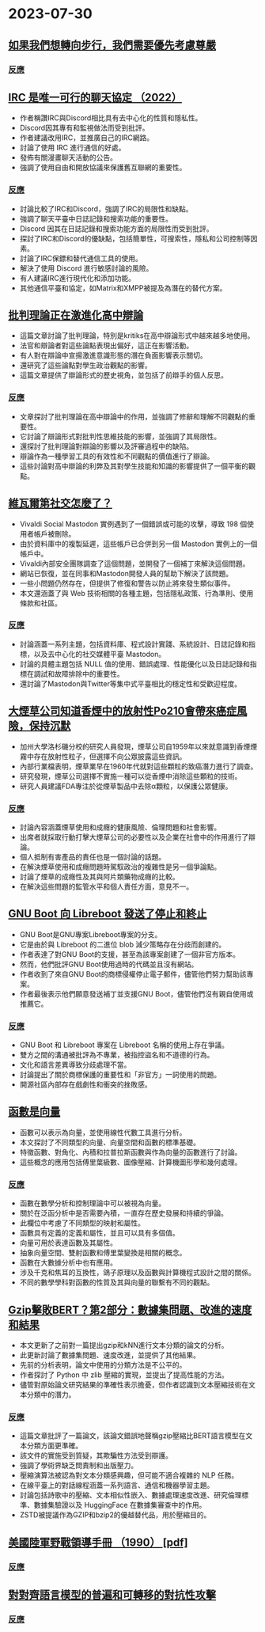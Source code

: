 # 2023-07-30

## [如果我們想轉向步行，我們需要優先考慮尊嚴](https://streets.mn/2023/07/19/if-we-want-a-shift-to-walking-we-need-to-prioritize-dignity/)

### [反應](https://news.ycombinator.com/item?id=36920622)

## [IRC 是唯一可行的聊天協定 （2022）](https://koshka.love/babel/irc-forever.html)

- 作者稱讚IRC與Discord相比具有去中心化的性質和隱私性。
- Discord因其專有和監視做法而受到批評。
- 作者建議改用IRC，並推廣自己的IRC網路。
- 討論了使用 IRC 進行通信的好處。
- 發佈有關漫畫聊天活動的公告。
- 強調了使用自由和開放協議來保護舊互聯網的重要性。

### [反應](https://news.ycombinator.com/item?id=36918655)

- 討論比較了IRC和Discord，強調了IRC的局限性和缺點。
- 強調了聊天平臺中日誌記錄和搜索功能的重要性。
- Discord 因其在日誌記錄和搜索功能方面的局限性而受到批評。
- 探討了IRC和Discord的優缺點，包括簡單性，可搜索性，隱私和公司控制等因素。
- 討論了IRC保鏢和替代通信工具的使用。
- 解決了使用 Discord 進行敏感討論的風險。
- 有人建議IRC進行現代化和添加功能。
- 其他通信平臺和協定，如Matrix和XMPP被提及為潛在的替代方案。

## [批判理論正在激進化高中辯論](https://www.slowboring.com/p/how-critical-theory-is-radicalizing)

- 這篇文章討論了批判理論，特別是kritiks在高中辯論形式中越來越多地使用。
- 法官和辯論者對這些論點表現出偏好，這正在影響活動。
- 有人對在辯論中宣揚激進意識形態的潛在負面影響表示關切。
- 還研究了這些論點對學生政治觀點的影響。
- 這篇文章提供了辯論形式的歷史視角，並包括了前辯手的個人反思。

### [反應](https://news.ycombinator.com/item?id=36920566)

- 文章探討了批判理論在高中辯論中的作用，並強調了修辭和理解不同觀點的重要性。
- 它討論了辯論形式對批判性思維技能的影響，並強調了其局限性。
- 還探討了批判理論對辯論的影響以及評審過程中的缺陷。
- 辯論作為一種學習工具的有效性和不同觀點的價值進行了辯論。
- 這些討論對高中辯論的利弊及其對學生技能和知識的影響提供了一個平衡的觀點。

## [維瓦爾第社交怎麼了？](https://thomasp.vivaldi.net/2023/07/28/what-happened-to-vivaldi-social/)

- Vivaldi Social Mastodon 實例遇到了一個錯誤或可能的攻擊，導致 198 個使用者帳戶被刪除。
- 由於資料庫中的複製延遲，這些帳戶已合併到另一個 Mastodon 實例上的一個帳戶中。
- Vivaldi內部安全團隊調查了這個問題，並開發了一個補丁來解決這個問題。
- 網站已恢復，並在同事和Mastodon開發人員的幫助下解決了該問題。
- 一些小問題仍然存在，但提供了修復和警告以防止將來發生類似事件。
- 本文還涵蓋了與 Web 技術相關的各種主題，包括隱私政策、行為準則、使用條款和社區。

### [反應](https://news.ycombinator.com/item?id=36919659)

- 討論涵蓋一系列主題，包括資料庫、程式設計實踐、系統設計、日誌記錄和指標，以及去中心化的社交媒體平臺 Mastodon。
- 討論的具體主題包括 NULL 值的使用、錯誤處理、性能優化以及日誌記錄和指標在調試和故障排除中的重要性。
- 還討論了Mastodon與Twitter等集中式平臺相比的穩定性和受歡迎程度。

## [大煙草公司知道香煙中的放射性Po210會帶來癌症風險，保持沉默](https://www.uclahealth.org/news/big-tobacco-knew-radioactive-particles-in-cigarettes)

- 加州大學洛杉磯分校的研究人員發現，煙草公司自1959年以來就意識到香煙煙霧中存在放射性粒子，但選擇不向公眾披露這些資訊。
- 內部行業檔表明，煙草業早在1960年代就對這些顆粒的致癌潛力進行了調查。
- 研究發現，煙草公司選擇不實施一種可以從香煙中消除這些顆粒的技術。
- 研究人員建議FDA專注於從煙草製品中去除α顆粒，以保護公眾健康。

### [反應](https://news.ycombinator.com/item?id=36925019)

- 討論內容涵蓋煙草使用和成癮的健康風險、倫理問題和社會影響。
- 出席者就採取行動打擊大煙草公司的必要性以及企業在社會中的作用進行了辯論。
- 個人抵制有害產品的責任也是一個討論的話題。
- 在解決煙草使用和成癮問題時駕馭政治的複雜性是另一個爭論點。
- 討論了煙草的成癮性及其與阿片類藥物成癮的比較。
- 在解決這些問題的監管水平和個人責任方面，意見不一。

## [GNU Boot 向 Libreboot 發送了停止和終止](https://libreboot.org/news/gnuboot.html#gnu-boot-cease-and-desist-email)

- GNU Boot是GNU專案Libreboot專案的分支。
- 它是由於與 Libreboot 的二進位 blob 減少策略存在分歧而創建的。
- 作者表達了對GNU Boot的支援，甚至為該專案創建了一個非官方版本。
- 然而，他們批評GNU Boot使用過時的代碼並且沒有網站。
- 作者收到了來自GNU Boot的商標侵權停止電子郵件，儘管他們努力幫助該專案。
- 作者最後表示他們願意發送補丁並支援GNU Boot，儘管他們沒有親自使用或推薦它。

### [反應](https://news.ycombinator.com/item?id=36926852)

- GNU Boot 和 Libreboot 專案在 Libreboot 名稱的使用上存在爭議。
- 雙方之間的溝通被批評為不專業，被指控盜名和不道德的行為。
- 文化和語言差異導致分歧處理不當。
- 討論提出了關於商標保護的重要性和「非官方」一詞使用的問題。
- 開源社區內部存在戲劇性和衝突的挫敗感。

## [函數是向量](https://thenumb.at/Functions-are-Vectors/)

- 函數可以表示為向量，並使用線性代數工具進行分析。
- 本文探討了不同類型的向量、向量空間和函數的標準基礎。
- 特徵函數、對角化、內積和拉普拉斯函數與作為向量的函數進行了討論。
- 這些概念的應用包括傅里葉級數、圖像壓縮、計算機圖形學和幾何處理。

### [反應](https://news.ycombinator.com/item?id=36921446)

- 函數在數學分析和控制理論中可以被視為向量。
- 關於在泛函分析中是否需要內積，一直存在歷史發展和持續的爭論。
- 此欄位中考慮了不同類型的映射和屬性。
- 函數具有定義的定義和屬性，並且可以具有多個值。
- 向量可用於表達函數及其屬性。
- 抽象向量空間、雙射函數和傅里葉變換是相關的概念。
- 函數在大數據分析中也有應用。
- 涉及千克和焦耳的互換性，鴿子原理以及函數與計算機程式設計之間的關係。
- 不同的數學學科對函數的性質及其與向量的聯繫有不同的觀點。

## [Gzip擊敗BERT？第2部分：數據集問題、改進的速度和結果](https://kenschutte.com/gzip-knn-paper2/)

- 本文更新了之前對一篇提出gzip和kNN進行文本分類的論文的分析。
- 此更新討論了數據集問題、速度改進，並提供了其他結果。
- 先前的分析表明，論文中使用的分類方法是不公平的。
- 作者探討了 Python 中 zlib 壓縮的實現，並提出了提高性能的方法。
- 儘管對原始論文研究結果的準確性表示擔憂，但作者認識到文本壓縮技術在文本分類中的潛力。

### [反應](https://news.ycombinator.com/item?id=36921552)

- 這篇文章批評了一篇論文，該論文錯誤地聲稱gzip壓縮比BERT語言模型在文本分類方面更準確。
- 該文件的實施受到質疑，其欺騙性方法受到辯護。
- 強調了學術界缺乏問責制和出版壓力。
- 壓縮演算法被認為對文本分類感興趣，但可能不適合複雜的 NLP 任務。
- 在線平臺上的對話線程涵蓋一系列語言、通信和機器學習主題。
- 討論包括詩歌中的壓縮、文本相似性嵌入、數據處理速度改進、研究倫理標準、數據集驗證以及 HuggingFace 在數據集審查中的作用。
- ZSTD被提議作為GZIP和bzip2的優越替代品，用於壓縮目的。

## [美國陸軍野戰領導手冊 （1990） [pdf]](https://armyoe.files.wordpress.com/2018/03/1990-fm-22-100.pdf)

### [反應](https://news.ycombinator.com/item?id=36922517)

## [對對齊語言模型的普遍和可轉移的對抗性攻擊](https://llm-attacks.org/zou2023universal.pdf)

### [反應](https://news.ycombinator.com/item?id=36921808)
